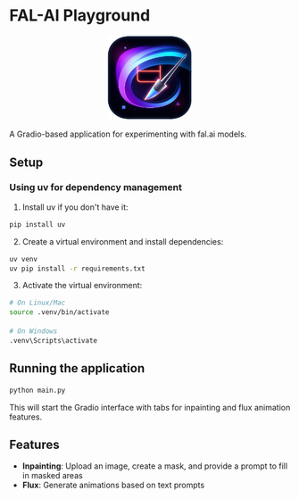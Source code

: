 # FAL-AI Playground

<p align="center">
  <img src="assets/logo.png" alt="FAL-AI Playground Logo" width="30%">
</p>

A Gradio-based application for experimenting with fal.ai models.

## Setup

### Using uv for dependency management

1. Install uv if you don't have it:

```bash
pip install uv
```

2. Create a virtual environment and install dependencies:

```bash
uv venv
uv pip install -r requirements.txt
```

3. Activate the virtual environment:

```bash
# On Linux/Mac
source .venv/bin/activate

# On Windows
.venv\Scripts\activate
```

## Running the application

```bash
python main.py
```

This will start the Gradio interface with tabs for inpainting and flux animation features.

## Features

- **Inpainting**: Upload an image, create a mask, and provide a prompt to fill in masked areas
- **Flux**: Generate animations based on text prompts

